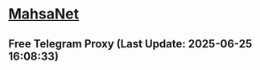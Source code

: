 
# [MahsaNet](https://t.me/mahsa_net)
## Free Telegram Proxy (Last Update: 2025-06-25 16:08:33)

    